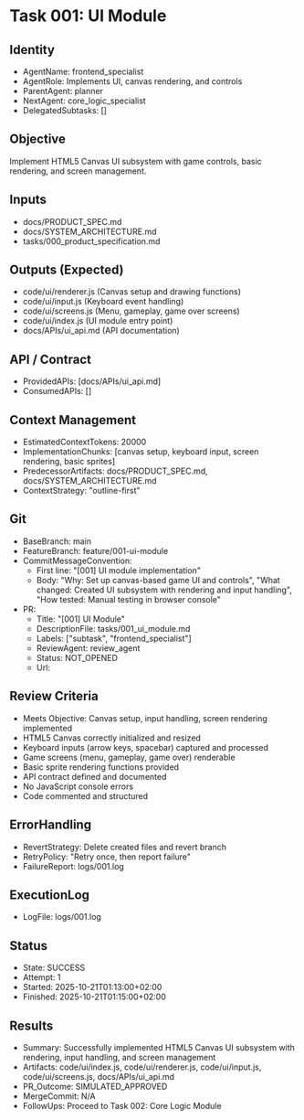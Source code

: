 # Task 001: UI Module

## Identity
- AgentName: frontend_specialist
- AgentRole: Implements UI, canvas rendering, and controls
- ParentAgent: planner
- NextAgent: core_logic_specialist
- DelegatedSubtasks: []

## Objective
Implement HTML5 Canvas UI subsystem with game controls, basic rendering, and screen management.

## Inputs
- docs/PRODUCT_SPEC.md
- docs/SYSTEM_ARCHITECTURE.md
- tasks/000_product_specification.md

## Outputs (Expected)
- code/ui/renderer.js (Canvas setup and drawing functions)
- code/ui/input.js (Keyboard event handling)
- code/ui/screens.js (Menu, gameplay, game over screens)
- code/ui/index.js (UI module entry point)
- docs/APIs/ui_api.md (API documentation)

## API / Contract
- ProvidedAPIs: [docs/APIs/ui_api.md]
- ConsumedAPIs: []

## Context Management
- EstimatedContextTokens: 20000
- ImplementationChunks: [canvas setup, keyboard input, screen rendering, basic sprites]
- PredecessorArtifacts: docs/PRODUCT_SPEC.md, docs/SYSTEM_ARCHITECTURE.md
- ContextStrategy: "outline-first"

## Git
- BaseBranch: main
- FeatureBranch: feature/001-ui-module
- CommitMessageConvention:
  - First line: "[001] UI module implementation"
  - Body: "Why: Set up canvas-based game UI and controls", "What changed: Created UI subsystem with rendering and input handling", "How tested: Manual testing in browser console"
- PR:
  - Title: "[001] UI Module"
  - DescriptionFile: tasks/001_ui_module.md
  - Labels: ["subtask", "frontend_specialist"]
  - ReviewAgent: review_agent
  - Status: NOT_OPENED
  - Url:

## Review Criteria
- Meets Objective: Canvas setup, input handling, screen rendering implemented
- HTML5 Canvas correctly initialized and resized
- Keyboard inputs (arrow keys, spacebar) captured and processed
- Game screens (menu, gameplay, game over) renderable
- Basic sprite rendering functions provided
- API contract defined and documented
- No JavaScript console errors
- Code commented and structured

## ErrorHandling
- RevertStrategy: Delete created files and revert branch
- RetryPolicy: "Retry once, then report failure"
- FailureReport: logs/001.log

## ExecutionLog
- LogFile: logs/001.log

## Status
- State: SUCCESS
- Attempt: 1
- Started: 2025-10-21T01:13:00+02:00
- Finished: 2025-10-21T01:15:00+02:00

## Results
- Summary: Successfully implemented HTML5 Canvas UI subsystem with rendering, input handling, and screen management
- Artifacts: code/ui/index.js, code/ui/renderer.js, code/ui/input.js, code/ui/screens.js, docs/APIs/ui_api.md
- PR_Outcome: SIMULATED_APPROVED
- MergeCommit: N/A
- FollowUps: Proceed to Task 002: Core Logic Module

